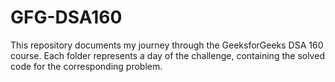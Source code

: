 # GFG-DSA160
This repository documents my journey through the GeeksforGeeks DSA 160 course. Each folder represents a day of the challenge, containing the solved code for the corresponding problem.
